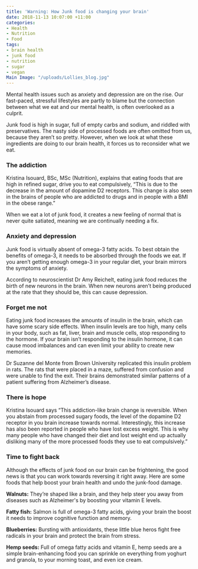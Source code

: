 ```yaml
---
title: 'Warning: How Junk food is changing your brain'
date: 2018-11-13 10:07:00 +11:00
categories:
- Health
- Nutrition
- Food
tags:
- brain health
- junk food
- nutrition
- sugar
- vegan
Main Image: "/uploads/Lollies_blog.jpg"
---
```


Mental health issues such as anxiety and depression are on the rise. Our fast-paced, stressful lifestyles are partly to blame but the connection between what we eat and our mental health, is often overlooked as a culprit.

Junk food is high in sugar, full of empty carbs and sodium, and riddled with preservatives. The nasty side of processed foods are often omitted from us, because they aren’t so pretty. However, when we look at what these ingredients are doing to our brain health, it forces us to reconsider what we eat.

### **The addiction**

Kristina Isouard, BSc, MSc (Nutrition), explains that eating foods that are high in refined sugar, drive you to eat compulsively, “This is due to the decrease in the amount of dopamine D2 receptors. This change is also seen in the brains of people who are addicted to drugs and in people with a BMI in the obese range.”

When we eat a lot of junk food, it creates a new feeling of normal that is never quite satiated, meaning we are continually needing a fix.

### **Anxiety and depression**

Junk food is virtually absent of omega-3 fatty acids. To best obtain the benefits of omega-3, it needs to be absorbed through the foods we eat. If you aren’t getting enough omega-3 in your regular diet, your brain mirrors the symptoms of anxiety.

According to neuroscientist Dr Amy Reichelt, eating junk food reduces the birth of new neurons in the brain. When new neurons aren’t being produced at the rate that they should be, this can cause depression.

### **Forget me not**

Eating junk food increases the amounts of insulin in the brain, which can have some scary side effects. When insulin levels are too high, many cells in your body, such as fat, liver, brain and muscle cells, stop responding to the hormone. If your brain isn’t responding to the insulin hormone, it can cause mood imbalances and can even limit your ability to create new memories.

Dr Suzanne del Monte from Brown University replicated this insulin problem in rats. The rats that were placed in a maze, suffered from confusion and were unable to find the exit. Their brains demonstrated similar patterns of a patient suffering from Alzheimer’s disease.

### **There is hope**

Kristina Isouard says “This addiction-like brain change is reversible. When you abstain from processed sugary foods, the level of the dopamine D2 receptor in you brain increase towards normal. Interestingly, this increase has also been reported in people who have lost excess weight. This is why many people who have changed their diet and lost weight end up actually disliking many of the more processed foods they use to eat compulsively.”

### **Time to fight back**

Although the effects of junk food on our brain can be frightening, the good news is that you can work towards reversing it right away. Here are some foods that help boost your brain health and undo the junk-food damage.

**Walnuts:** They’re shaped like a brain, and they help steer you away from diseases such as Alzheimer's by boosting your vitamin E levels.

**Fatty fish:** Salmon is full of omega-3 fatty acids, giving your brain the boost it needs to improve cognitive function and memory.

**Blueberries:** Bursting with antioxidants, these little blue heros fight free radicals in your brain and protect the brain from stress.

**Hemp seeds:** Full of omega fatty acids and vitamin E, hemp seeds are a simple brain-enhancing food you can sprinkle on everything from yoghurt and granola, to your morning toast, and even ice cream.